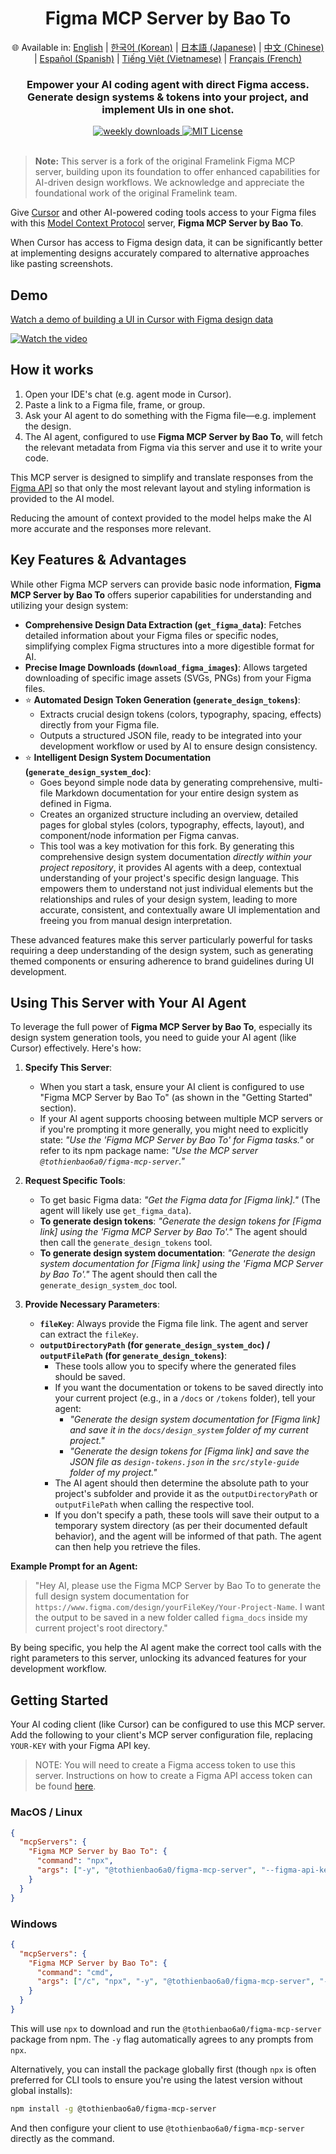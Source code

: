 <div align="center">
  <h1>Figma MCP Server by Bao To</h1>
  <p>
    🌐 Available in:
    <a href="README.md">English</a> |
    <a href="README.ko.md">한국어 (Korean)</a> |
    <a href="README.ja.md">日本語 (Japanese)</a> |
    <a href="README.zh.md">中文 (Chinese)</a> |
    <a href="README.es.md">Español (Spanish)</a> |
    <a href="README.vi.md">Tiếng Việt (Vietnamese)</a> |
    <a href="README.fr.md">Français (French)</a>
  </p>
  <h3>Empower your AI coding agent with direct Figma access.<br/>Generate design systems & tokens into your project, and implement UIs in one shot.</h3>
  <a href="https://npmcharts.com/compare/@tothienbao6a0/figma-mcp-server?interval=30">
    <img alt="weekly downloads" src="https://img.shields.io/npm/dm/@tothienbao6a0/figma-mcp-server.svg">
  </a>
  <a href="https://github.com/tothienbao6a0/Figma-Context-MCP/blob/main/LICENSE">
    <img alt="MIT License" src="https://img.shields.io/github/license/tothienbao6a0/Figma-Context-MCP" />
  </a>
  <!-- Link to your Discord or social if you have one, otherwise remove -->
  <!-- <a href="https://framelink.ai/discord">
    <img alt="Discord" src="https://img.shields.io/discord/1352337336913887343?color=7389D8&label&logo=discord&logoColor=ffffff" />
  </a> -->
  <br />
  <!-- Link to your Twitter or social if you have one, otherwise remove -->
  <!-- <a href="https://twitter.com/glipsman">
    <img alt="Twitter" src="https://img.shields.io/twitter/url?url=https%3A%2F%2Fx.com%2Fglipsman&label=%40glipsman" />
  </a> -->
</div>

<br/>

> **Note:** This server is a fork of the original Framelink Figma MCP server, building upon its foundation to offer enhanced capabilities for AI-driven design workflows. We acknowledge and appreciate the foundational work of the original Framelink team.

Give [Cursor](https://cursor.sh/) and other AI-powered coding tools access to your Figma files with this [Model Context Protocol](https://modelcontextprotocol.io/introduction) server, **Figma MCP Server by Bao To**.

When Cursor has access to Figma design data, it can be significantly better at implementing designs accurately compared to alternative approaches like pasting screenshots.

## Demo

[Watch a demo of building a UI in Cursor with Figma design data](https://youtu.be/6G9yb-LrEqg)

[![Watch the video](https://img.youtube.com/vi/6G9yb-LrEqg/maxresdefault.jpg)](https://youtu.be/6G9yb-LrEqg)

## How it works

1. Open your IDE's chat (e.g. agent mode in Cursor).
2. Paste a link to a Figma file, frame, or group.
3. Ask your AI agent to do something with the Figma file—e.g. implement the design.
4. The AI agent, configured to use **Figma MCP Server by Bao To**, will fetch the relevant metadata from Figma via this server and use it to write your code.

This MCP server is designed to simplify and translate responses from the [Figma API](https://www.figma.com/developers/api) so that only the most relevant layout and styling information is provided to the AI model.

Reducing the amount of context provided to the model helps make the AI more accurate and the responses more relevant.

## Key Features & Advantages

While other Figma MCP servers can provide basic node information, **Figma MCP Server by Bao To** offers superior capabilities for understanding and utilizing your design system:

*   **Comprehensive Design Data Extraction (`get_figma_data`)**: Fetches detailed information about your Figma files or specific nodes, simplifying complex Figma structures into a more digestible format for AI.
*   **Precise Image Downloads (`download_figma_images`)**: Allows targeted downloading of specific image assets (SVGs, PNGs) from your Figma files.
*   ⭐ **Automated Design Token Generation (`generate_design_tokens`)**:
    *   Extracts crucial design tokens (colors, typography, spacing, effects) directly from your Figma file.
    *   Outputs a structured JSON file, ready to be integrated into your development workflow or used by AI to ensure design consistency.
*   ⭐ **Intelligent Design System Documentation (`generate_design_system_doc`)**:
    *   Goes beyond simple node data by generating comprehensive, multi-file Markdown documentation for your entire design system as defined in Figma.
    *   Creates an organized structure including an overview, detailed pages for global styles (colors, typography, effects, layout), and component/node information per Figma canvas.
    *   This tool was a key motivation for this fork. By generating this comprehensive design system documentation *directly within your project repository*, it provides AI agents with a deep, contextual understanding of your project's specific design language. This empowers them to understand not just individual elements but the relationships and rules of your design system, leading to more accurate, consistent, and contextually aware UI implementation and freeing you from manual design interpretation.

These advanced features make this server particularly powerful for tasks requiring a deep understanding of the design system, such as generating themed components or ensuring adherence to brand guidelines during UI development.

## Using This Server with Your AI Agent

To leverage the full power of **Figma MCP Server by Bao To**, especially its design system generation tools, you need to guide your AI agent (like Cursor) effectively. Here's how:

1.  **Specify This Server**:
    *   When you start a task, ensure your AI client is configured to use "Figma MCP Server by Bao To" (as shown in the "Getting Started" section).
    *   If your AI agent supports choosing between multiple MCP servers or if you're prompting it more generally, you might need to explicitly state: *"Use the 'Figma MCP Server by Bao To' for Figma tasks."* or refer to its npm package name: *"Use the MCP server `@tothienbao6a0/figma-mcp-server`."*

2.  **Request Specific Tools**:
    *   To get basic Figma data: *"Get the Figma data for [Figma link]."* (The agent will likely use `get_figma_data`).
    *   **To generate design tokens**: *"Generate the design tokens for [Figma link] using the 'Figma MCP Server by Bao To'."* The agent should then call the `generate_design_tokens` tool.
    *   **To generate design system documentation**: *"Generate the design system documentation for [Figma link] using the 'Figma MCP Server by Bao To'."* The agent should then call the `generate_design_system_doc` tool.

3.  **Provide Necessary Parameters**:
    *   **`fileKey`**: Always provide the Figma file link. The agent and server can extract the `fileKey`.
    *   **`outputDirectoryPath` (for `generate_design_system_doc`) / `outputFilePath` (for `generate_design_tokens`)**:
        *   These tools allow you to specify where the generated files should be saved.
        *   If you want the documentation or tokens to be saved directly into your current project (e.g., in a `/docs` or `/tokens` folder), tell your agent:
            *   *"Generate the design system documentation for [Figma link] and save it in the `docs/design_system` folder of my current project."*
            *   *"Generate the design tokens for [Figma link] and save the JSON file as `design-tokens.json` in the `src/style-guide` folder of my project."*
        *   The AI agent should then determine the absolute path to your project's subfolder and provide it as the `outputDirectoryPath` or `outputFilePath` when calling the respective tool.
        *   If you don't specify a path, these tools will save their output to a temporary system directory (as per their documented default behavior), and the agent will be informed of that path. The agent can then help you retrieve the files.

**Example Prompt for an Agent:**

> "Hey AI, please use the Figma MCP Server by Bao To to generate the full design system documentation for `https://www.figma.com/design/yourFileKey/Your-Project-Name`. I want the output to be saved in a new folder called `figma_docs` inside my current project's root directory."

By being specific, you help the AI agent make the correct tool calls with the right parameters to this server, unlocking its advanced features for your development workflow.

## Getting Started

Your AI coding client (like Cursor) can be configured to use this MCP server. Add the following to your client's MCP server configuration file, replacing `YOUR-KEY` with your Figma API key.

> NOTE: You will need to create a Figma access token to use this server. Instructions on how to create a Figma API access token can be found [here](https://help.figma.com/hc/en-us/articles/8085703771159-Manage-personal-access-tokens).

### MacOS / Linux

```json
{
  "mcpServers": {
    "Figma MCP Server by Bao To": {
      "command": "npx",
      "args": ["-y", "@tothienbao6a0/figma-mcp-server", "--figma-api-key=YOUR-KEY", "--stdio"]
    }
  }
}
```

### Windows

```json
{
  "mcpServers": {
    "Figma MCP Server by Bao To": {
      "command": "cmd",
      "args": ["/c", "npx", "-y", "@tothienbao6a0/figma-mcp-server", "--figma-api-key=YOUR-KEY", "--stdio"]
    }
  }
}
```

This will use `npx` to download and run the `@tothienbao6a0/figma-mcp-server` package from npm. The `-y` flag automatically agrees to any prompts from `npx`.

Alternatively, you can install the package globally first (though `npx` is often preferred for CLI tools to ensure you're using the latest version without global installs):
```bash
npm install -g @tothienbao6a0/figma-mcp-server
```
And then configure your client to use `@tothienbao6a0/figma-mcp-server` directly as the command.
